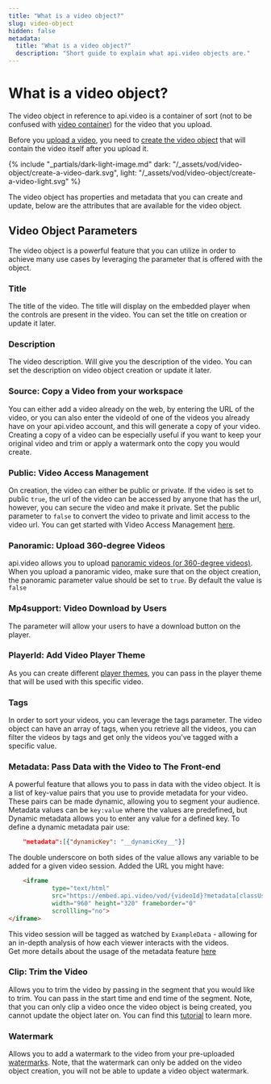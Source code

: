 ```yaml
---
title: "What is a video object?"
slug: video-object
hidden: false
metadata:
  title: "What is a video object?"
  description: "Short guide to explain what api.video objects are."
---
```



# What is a video object?

The video object in reference to api.video is a container of sort (not to be confused with [video container](https://headendinfo.com/video-container/)) for the video that you upload.

Before you [upload a video](/reference/api/Videos#upload-a-video), you need to [create the video object](/reference/api/Videos#create-a-video-object) that will contain the video itself after you upload it. 

{% include "_partials/dark-light-image.md" dark: "/_assets/vod/video-object/create-a-video-dark.svg", light: "/_assets/vod/video-object/create-a-video-light.svg" %}

The video object has properties and metadata that you can create and update, below are the attributes that are available for the video object.

## Video Object Parameters

The video object is a powerful feature that you can utilize in order to achieve many use cases by leveraging the parameter that is offered with the object.

### Title

The title of the video. The title will display on the embedded player when the controls are present in the video. You can set the title on creation or update it later.

### Description

The video description. Will give you the description of the video. You can set the description on video object creation or update it later.

### Source: Copy a Video from your workspace

You can either add a video already on the web, by entering the URL of the video, or you can also enter the videoId of one of the videos you already have on your api.video account, and this will generate a copy of your video. Creating a copy of a video can be especially useful if you want to keep your original video and trim or apply a watermark onto the copy you would create.

### Public: Video Access Management

On creation, the video can either be public or private. If the video is set to public `true`, the url of the video can be accessed by anyone that has the url, however, you can secure the video and make it private. Set the public parameter to `false` to convert the video to private and limit access to the video url. You can get started with Video Access Management [here](/delivery-analytics/video-privacy-access-management).

### Panoramic: Upload 360-degree Videos

api.video allows you to upload [panoramic videos (or 360-degree videos)](https://en.wikipedia.org/wiki/360-degree_video). When you upload a panoramic video, make sure that on the object creation, the panoramic parameter value should be set to `true`. By default the value is `false`

### Mp4support: Video Download by Users

The parameter will allow your users to have a download button on the player.

### PlayerId: Add Video Player Theme

As you can create different [player themes](/reference/api/Player-Themes), you can pass in the player theme that will be used with this specific video.

### Tags

In order to sort your videos, you can leverage the tags parameter. The video object can have an array of tags, when you retrieve all the videos, you can filter the videos by tags and get only the videos you've tagged with a specific value.

### Metadata: Pass Data with the Video to The Front-end

A powerful feature that allows you to pass in data with the video object. It is a list of key-value pairs that you use to provide metadata for your video. These pairs can be made dynamic, allowing you to segment your audience.  
Metadata values can be `key:value` where the values are predefined, but Dynamic metadata allows you to enter any value for a defined key. To define a dynamic metadata pair use:

```json
    "metadata":[{"dynamicKey": "__dynamicKey__"}]
```

The double underscore on both sides of the value allows any variable to be added for a given video session. Added the URL you might have:

```html
    <iframe
            type="text/html"
            src="https://embed.api.video/vod/{videoId}?metadata[classUserName]=ExampleData" 
            width="960" height="320" frameborder="0"
            scrollling="no">
</iframe>
```

This video session will be tagged as watched by `ExampleData` - allowing for an in-depth analysis of how each viewer interacts with the videos.  
Get more details about the usage of the metadata feature [here](https://api.video/blog/endpoints/dynamic-metadata/)

### Clip: Trim the Video

Allows you to trim the video by passing in the segment that you would like to trim. You can pass in the start time and end time of the segment. Note, that you can only clip a video once the video object is being created, you cannot update the object later on. You can find this [tutorial](https://api.video/blog/tutorials/how-to-create-a-video-clip/) to learn more.

### Watermark

Allows you to add a watermark to the video from your pre-uploaded [watermarks](/reference/api/Watermarks). Note, that the watermark can only be added on the video object creation, you will not be able to update a video object watermark.